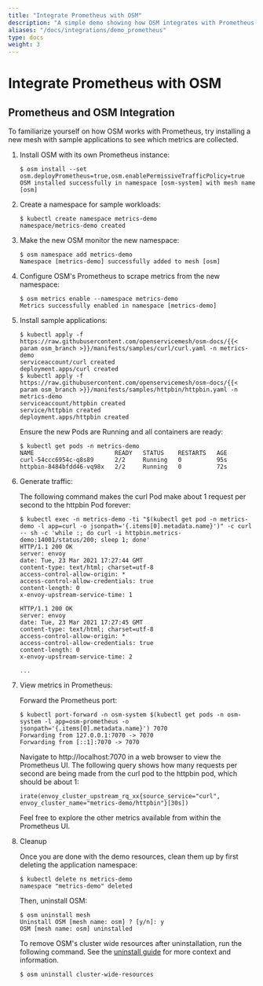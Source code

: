 ```yaml
---
title: "Integrate Prometheus with OSM"
description: "A simple demo showing how OSM integrates with Prometheus for metrics"
aliases: "/docs/integrations/demo_prometheus"
type: docs
weight: 3
---
```


# Integrate Prometheus with OSM

## Prometheus and OSM Integration

To familiarize yourself on how OSM works with Prometheus, try installing a new mesh with sample applications to see which metrics are collected.

1. Install OSM with its own Prometheus instance:

   ```console
   $ osm install --set osm.deployPrometheus=true,osm.enablePermissiveTrafficPolicy=true
   OSM installed successfully in namespace [osm-system] with mesh name [osm]
   ```

1. Create a namespace for sample workloads:

   ```console
   $ kubectl create namespace metrics-demo
   namespace/metrics-demo created
   ```

1. Make the new OSM monitor the new namespace:

   ```console
   $ osm namespace add metrics-demo
   Namespace [metrics-demo] successfully added to mesh [osm]
   ```

1. Configure OSM's Prometheus to scrape metrics from the new namespace:

   ```console
   $ osm metrics enable --namespace metrics-demo
   Metrics successfully enabled in namespace [metrics-demo]
   ```

1. Install sample applications:

   ```console
   $ kubectl apply -f https://raw.githubusercontent.com/openservicemesh/osm-docs/{{< param osm_branch >}}/manifests/samples/curl/curl.yaml -n metrics-demo
   serviceaccount/curl created
   deployment.apps/curl created
   $ kubectl apply -f https://raw.githubusercontent.com/openservicemesh/osm-docs/{{< param osm_branch >}}/manifests/samples/httpbin/httpbin.yaml -n metrics-demo
   serviceaccount/httpbin created
   service/httpbin created
   deployment.apps/httpbin created
   ```

   Ensure the new Pods are Running and all containers are ready:

   ```console
   $ kubectl get pods -n metrics-demo
   NAME                       READY   STATUS    RESTARTS   AGE
   curl-54ccc6954c-q8s89      2/2     Running   0          95s
   httpbin-8484bfdd46-vq98x   2/2     Running   0          72s
   ```

1. Generate traffic:

   The following command makes the curl Pod make about 1 request per second to the httpbin Pod forever:

   ```console
   $ kubectl exec -n metrics-demo -ti "$(kubectl get pod -n metrics-demo -l app=curl -o jsonpath='{.items[0].metadata.name}')" -c curl -- sh -c 'while :; do curl -i httpbin.metrics-demo:14001/status/200; sleep 1; done'
   HTTP/1.1 200 OK
   server: envoy
   date: Tue, 23 Mar 2021 17:27:44 GMT
   content-type: text/html; charset=utf-8
   access-control-allow-origin: *
   access-control-allow-credentials: true
   content-length: 0
   x-envoy-upstream-service-time: 1

   HTTP/1.1 200 OK
   server: envoy
   date: Tue, 23 Mar 2021 17:27:45 GMT
   content-type: text/html; charset=utf-8
   access-control-allow-origin: *
   access-control-allow-credentials: true
   content-length: 0
   x-envoy-upstream-service-time: 2

   ...
   ```

1. View metrics in Prometheus:

   Forward the Prometheus port:

   ```console
   $ kubectl port-forward -n osm-system $(kubectl get pods -n osm-system -l app=osm-prometheus -o jsonpath='{.items[0].metadata.name}') 7070
   Forwarding from 127.0.0.1:7070 -> 7070
   Forwarding from [::1]:7070 -> 7070
   ```

   Navigate to http://localhost:7070 in a web browser to view the Prometheus UI. The following query shows how many requests per second are being made from the curl pod to the httpbin pod, which should be about 1:

   ```
   irate(envoy_cluster_upstream_rq_xx{source_service="curl", envoy_cluster_name="metrics-demo/httpbin"}[30s])
   ```

   Feel free to explore the other metrics available from within the Prometheus UI.

1. Cleanup

   Once you are done with the demo resources, clean them up by first deleting the application namespace:

   ```console
   $ kubectl delete ns metrics-demo
   namespace "metrics-demo" deleted
   ```

   Then, uninstall OSM:

   ```
   $ osm uninstall mesh
   Uninstall OSM [mesh name: osm] ? [y/n]: y
   OSM [mesh name: osm] uninstalled
   ```

   To remove OSM's cluster wide resources after uninstallation, run the following command. See the [uninstall guide](/docs/guides/uninstall/) for more context and information.

   ```console
   $ osm uninstall cluster-wide-resources
   ```